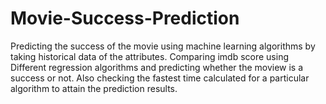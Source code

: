 # Movie-Success-Prediction
Predicting the success of the movie using machine learning algorithms by taking historical data of the attributes. Comparing imdb score using Different regression algorithms and predicting whether the moview is a success or not. Also checking the fastest time calculated for a particular algorithm to attain the prediction results.
